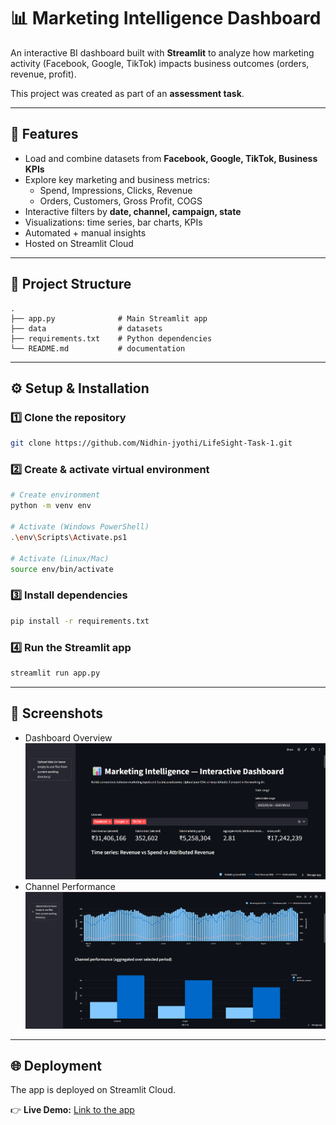 # 📊 Marketing Intelligence Dashboard

An interactive BI dashboard built with **Streamlit** to analyze how marketing activity (Facebook, Google, TikTok) impacts business outcomes (orders, revenue, profit).

This project was created as part of an **assessment task**.

---

## 🚀 Features

- Load and combine datasets from **Facebook, Google, TikTok, Business KPIs**
- Explore key marketing and business metrics:
  - Spend, Impressions, Clicks, Revenue
  - Orders, Customers, Gross Profit, COGS
- Interactive filters by **date, channel, campaign, state**
- Visualizations: time series, bar charts, KPIs
- Automated + manual insights
- Hosted on Streamlit Cloud

---

## 📂 Project Structure

```
.
├── app.py              # Main Streamlit app
├── data                # datasets
├── requirements.txt    # Python dependencies
└── README.md           # documentation
```

---

## ⚙️ Setup & Installation

### 1️⃣ Clone the repository

```bash
git clone https://github.com/Nidhin-jyothi/LifeSight-Task-1.git
```

### 2️⃣ Create & activate virtual environment

```bash
# Create environment
python -m venv env

# Activate (Windows PowerShell)
.\env\Scripts\Activate.ps1

# Activate (Linux/Mac)
source env/bin/activate
```

### 3️⃣ Install dependencies

```bash
pip install -r requirements.txt
```

### 4️⃣ Run the Streamlit app

```bash
streamlit run app.py
```

---

## 📸 Screenshots

- Dashboard Overview  
  ![Dashboard Overview](dashboard_overview.png)
- Channel Performance  
  ![Channel Performance](channel_performance.png)

---

## 🌐 Deployment

The app is deployed on Streamlit Cloud.

👉 **Live Demo:** [Link to the app](https://nidhin-jyothi-lifesight-task-1-app-lch4zg.streamlit.app/)